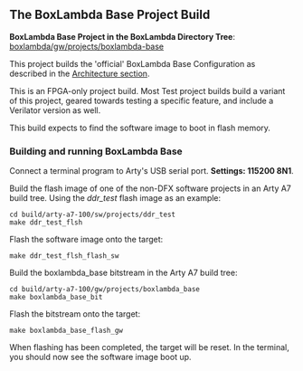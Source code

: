 ## The BoxLambda Base Project Build

**BoxLambda Base Project in the BoxLambda Directory Tree**:
    [boxlambda/gw/projects/boxlambda-base](https://github.com/epsilon537/boxlambda/tree/master/gw/projects/boxlambda_base)

This project builds the 'official' BoxLambda Base Configuration as described in the [Architecture section](architecture.md#the-base-configuration). 

This is an FPGA-only project build. Most Test project builds build a variant of this project, geared towards testing a specific feature, and include a Verilator version as well.

This build expects to find the software image to boot in flash memory.

### Building and running BoxLambda Base

Connect a terminal program to Arty's USB serial port. **Settings: 115200 8N1**.

Build the flash image of one of the non-DFX software projects in an Arty A7 build tree. Using the *ddr_test* flash image as an example:
```
cd build/arty-a7-100/sw/projects/ddr_test
make ddr_test_flsh
```
Flash the software image onto the target:
```
make ddr_test_flsh_flash_sw
```
Build the boxlambda_base bitstream in the Arty A7 build tree:
```
cd build/arty-a7-100/gw/projects/boxlambda_base
make boxlambda_base_bit
```
Flash the bitstream onto the target:
```
make boxlambda_base_flash_gw
```
When flashing has been completed, the target will be reset. In the terminal, you should now see the software image boot up.


